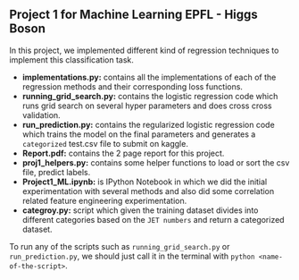 ## Project 1 for Machine Learning EPFL - Higgs Boson

In this project, we implemented different kind of regression techniques to implement this classification task.


- **implementations.py:** contains all the implementations of each of the regression methods and their corresponding loss functions.
- **running_grid_search.py:** contains the logistic regression code which runs grid search on several hyper parameters and does cross cross validation.
- **run_prediction.py:** contains the regularized logistic regression code which trains the model on the final parameters and generates a `categorized` test.csv file to submit on kaggle.
- **Report.pdf:** contains the 2 page report for this project.
- **proj1_helpers.py:** contains some helper functions to load or sort the csv file, predict labels.
- **Project1_ML.ipynb:** is IPython Notebook in which we did the initial experimentation with several methods and also did some correlation related feature engineering experimentation.
- **categroy.py:** script which given the training dataset divides into different categories based on the `JET numbers` and return a categorized dataset.


To run any of the scripts such as `running_grid_search.py` or `run_prediction.py`, we should just call it in the terminal with `python <name-of-the-script>`.
